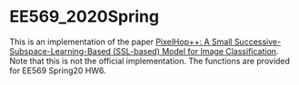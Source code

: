# EE569_2020Spring
This is an implementation of the paper [PixelHop++: A Small Successive-Subspace-Learning-Based (SSL-based) Model for Image Classification](https://arxiv.org/pdf/2002.03141.pdf). Note that this is not the official implementation. The functions are provided for EE569 Spring20 HW6.
